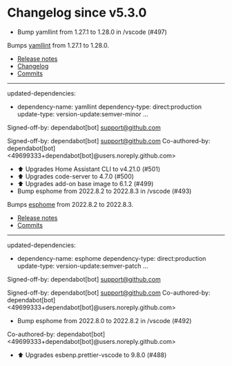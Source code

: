 # Changelog since v5.3.0
- Bump yamllint from 1.27.1 to 1.28.0 in /vscode (#497)

Bumps [yamllint](https://github.com/adrienverge/yamllint) from 1.27.1 to 1.28.0.
- [Release notes](https://github.com/adrienverge/yamllint/releases)
- [Changelog](https://github.com/adrienverge/yamllint/blob/master/CHANGELOG.rst)
- [Commits](https://github.com/adrienverge/yamllint/compare/v1.27.1...v1.28.0)

---
updated-dependencies:
- dependency-name: yamllint
  dependency-type: direct:production
  update-type: version-update:semver-minor
...

Signed-off-by: dependabot[bot] <support@github.com>

Signed-off-by: dependabot[bot] <support@github.com>
Co-authored-by: dependabot[bot] <49699333+dependabot[bot]@users.noreply.github.com> 
- ⬆️ Upgrades Home Assistant CLI to v4.21.0 (#501) 
- ⬆️ Upgrades code-server to 4.7.0 (#500) 
- ⬆️ Upgrades add-on base image to 6.1.2 (#499) 
- Bump esphome from 2022.8.2 to 2022.8.3 in /vscode (#493)

Bumps [esphome](https://github.com/esphome/esphome) from 2022.8.2 to 2022.8.3.
- [Release notes](https://github.com/esphome/esphome/releases)
- [Commits](https://github.com/esphome/esphome/compare/2022.8.2...2022.8.3)

---
updated-dependencies:
- dependency-name: esphome
  dependency-type: direct:production
  update-type: version-update:semver-patch
...

Signed-off-by: dependabot[bot] <support@github.com>

Signed-off-by: dependabot[bot] <support@github.com>
Co-authored-by: dependabot[bot] <49699333+dependabot[bot]@users.noreply.github.com> 
- Bump esphome from 2022.8.0 to 2022.8.2 in /vscode (#492)

Co-authored-by: dependabot[bot] <49699333+dependabot[bot]@users.noreply.github.com> 
- ⬆️ Upgrades esbenp.prettier-vscode to 9.8.0 (#488) 
